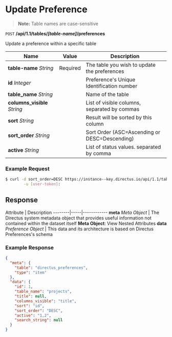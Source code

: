 # Update Preference

> **Note:** Table names are case-sensitive

<span class="request">`POST` **/api/1.1/tables/_[table-name]_/preferences**</span>

<span class="description">Update a preference within a specific table</span>

<span class="arguments">Name</span> | Value | Description
--------|-----|------------
**table-name** _String_  |  <span class="required">Required</span>  |  The table you wish to update the preferences
**id** _Integer_           |   | Preference's Unique Identification number
**table_name** _String_     |  | Name of the table
**columns_visible** _String_   |  | List of visible columns, separated by commas
**sort** _String_          |   | Result will be sorted by this column
**sort_order** _String_     |  | Sort Order (ASC=Ascending or DESC=Descending)
**active** _String_         |  | List of status values. separated by comma

### Example Request

```bash
$ curl -d sort_order=DESC https://instance--key.directus.io/api/1.1/tables/projects/preferences \
        -u [user-token]:
```

## Response

<span class="attributes">Attribute</span> | Description
--------|-----|------------
**meta** _Meta Object_ | The Directus system metadata object that provides useful information not contained within the dataset itself <a class="object">**Meta Object**: View Nested Attributes</a>
<span class="custom">**data**</span> _Preference Object_ | <span class="custom">This data and its architecture is based on Directus Preferences's schema</span>

### Example Response

```json
{
  "meta": {
    "table": "directus_preferences",
    "type": "item"
  },
  "data": {
    "id": 1,
    "table_name": "projects",
    "title": null,
    "columns_visible": "title",
    "sort": "id",
    "sort_order": "DESC",
    "active": "1,2",
    "search_string": null
  }
}
```
